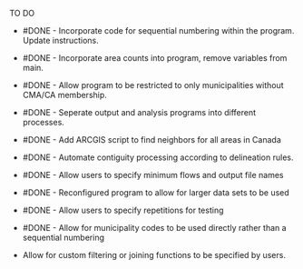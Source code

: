 TO DO

- #DONE - Incorporate code for sequential numbering within the program. Update instructions.
- #DONE - Incorporate area counts into program, remove variables from main.
- #DONE - Allow program to be restricted to only municipalities without CMA/CA membership.
- #DONE - Seperate output and analysis programs into different processes.
- #DONE - Add ARCGIS script to find neighbors for all areas in Canada
- #DONE - Automate contiguity processing according to delineation rules.
- #DONE - Allow users to specify minimum flows and output file names
- #DONE - Reconfigured program to allow for larger data sets to be used
- #DONE - Allow users to specify repetitions for testing
- #DONE - Allow for municipality codes to be used directly rather than a sequential numbering

- Allow for custom filtering or joining functions to be specified by users.
